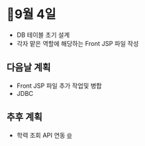 # 📅9월 4일

- DB 테이블 초기 설계
- 각자 맡은 역할에 해당하는 Front JSP 파일 작성

## 다음날 계획

- Front JSP 파일 추가 작업및 병합
- JDBC


## 추후 계획

- 학력 조회 API 연동 [🌐](https://www.career.go.kr/cnet/front/openapi/openApiJobCenter.do)